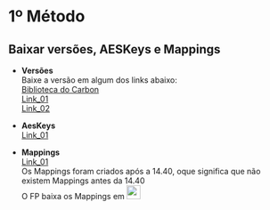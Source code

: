 # 1º Método
## **Baixar versões, AESKeys e Mappings** </br>

* **Versões**</br>
Baixe a versão em algum dos links abaixo: </br>
[Biblioteca do Carbon](https://builds.cbn.lol/builds) </br>
[Link_01](https://github.com/llamaqwerty/fortnite-builds-archive) </br>
[Link_02](https://github.com/ByZNexus/Fortnite-Versions?tab=readme-ov-file) </br>

* **AesKeys** </br>
  [Link_01](https://github.com/dippyshere/fortnite-aes-archive/blob/master/archive/readme.md) </br>
* **Mappings**</br>
[Link_01](https://github.com/TheNaeem/Unreal-Mappings-Archive/tree/main/Fortnite) </br>
Os Mappings foram criados após a 14.40, oque significa que não existem Mappings antes da 14.40 </br>
O FP baixa os Mappings em  <img width="25" height="25" alt="config" src="https://github.com/user-attachments/assets/2e2e8b73-1df9-4488-805a-cc7d1254b59e" /> </br>

